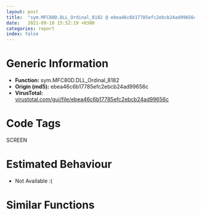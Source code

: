 ```yaml
---
layout: post
title:  "sym.MFC80D.DLL_Ordinal_8182 @ ebea46c6b17785efc2ebcb24ad99656c"
date:   2021-09-10 15:52:19 +0300
categories: report
index: false
---
```


# Generic Information
- **Function:** sym.MFC80D.DLL\_Ordinal\_8182
- **Origin (md5):** ebea46c6b17785efc2ebcb24ad99656c
- **VirusTotal:** [virustotal.com/gui/file/ebea46c6b17785efc2ebcb24ad99656c][virustotal_ref]

# Code Tags
<span class="tag" id="SCREEN">SCREEN</span>


# Estimated Behaviour
<ul><li class="bhv-desc" id="na">Not Available :(</li></ul>

# Similar Functions
<script type="text/javascript" src="https://www.gstatic.com/charts/loader.js"></script>
<script type="text/javascript">

    google.charts.load('current', {'packages':['corechart']});
    google.charts.setOnLoadCallback(drawChart);

    function drawChart() {
    var data = new google.visualization.DataTable();
        data.addColumn('number', 'X');
        data.addColumn('number', 'Y');
        data.addColumn({type: 'string', role: 'tooltip', 'p': {'html': true}});
        data.addColumn({'type': 'string', 'role': 'style'});
        
        data.addRows([
    [0, 0, '<b><a href="/report/sym.MFC80D.DLL_Ordinal_8182@ebea46c6b17785efc2ebcb24ad99656c">sym.MFC80D.DLL_Ordinal_8182</a><br>@ebea46c6b17785efc2ebcb24ad99656c</b><br>', 'point { fill-color: #e0440e; }'],

        ]);

    var options = {
        title: 'Similarity Plot',
        legend: 'none',
        colors: ['#dedbd9', '#e6693e', '#ec8f6e', '#f3b49f', '#f6c7b6'],
        tooltip: {isHtml: true, trigger: 'both'},
        explorer: {
        actions: ["dragToZoom", "rightClickToReset"],
        },
        chartArea: {
        width: '80%',
        height: '80%'
        },
        width: '100%',
        height: '100%'
    };

    var chart = new google.visualization.ScatterChart(document.getElementById('chart_div'));

    chart.draw(data, options);
    }
    
</script>


<div id="chart_div" style="width: 100%px; height: 100%;"></div>

# Disassembled Code
{% highlight nasm %}

push ebp
mov ebp, esp
push 0xffffffffffffffff
push 0x783b462d
mov eax, dword
push eax
sub esp, 0x5c
push esi
mov eax, dword[0x783e90cc]
xor eax, ebp
push eax
lea eax, [ebp-0xc]
mov dword
mov dword[ebp-0x60], ecx
push 0x143
push 0x781e3a98
mov eax, dword[ebp+8]
push eax
call sym.MFC80D.DLL_Ordinal_1364
mov ecx, dword[ebp-0x60]
mov edx, dword[ebp+8]
mov dword[ecx+0x8c], edx
push 0x40
call sym.MFC80D.DLL_Ordinal_893
add esp, 4
mov dword[ebp-0x34], eax
mov dword[ebp-4], 0
cmp dword[ebp-0x34], 0
je off.b111
mov ecx, dword[ebp-0x34]
call sym.MFC80D.DLL_Ordinal_584
mov dword[ebp-0x64], eax
jmp off.b118
mov dword[ebp-0x64], 0
mov eax, dword[ebp-0x64]
mov dword[ebp-0x30], eax
mov dword[ebp-4], 0xffffffff
mov ecx, dword[ebp-0x60]
mov edx, dword[ebp-0x30]
mov dword[ecx+0x134], edx
push 0x7009
mov eax, dword[ebp-0x60]
mov ecx, dword[eax+0x134]
mov ecx, dword[ecx]
call sym.MFC80D.DLL_Ordinal_7975
mov edx, dword[ebp-0x60]
mov eax, dword[edx+0x134]
mov ecx, dword[eax]
mov edx, dword[ecx+0x74]
mov eax, dword[edx+0x14]
or eax, 0x40
mov ecx, dword[ebp-0x60]
mov edx, dword[ecx+0x134]
mov ecx, dword[edx]
mov edx, dword[ecx+0x74]
mov dword[edx+0x14], eax
mov eax, dword[ebp-0x60]
mov ecx, dword[eax+0x134]
mov edx, dword[ecx]
mov eax, dword[edx+0x74]
mov ecx, dword[eax+0x14]
and ecx, 0xfffffeff
mov edx, dword[ebp-0x60]
mov eax, dword[edx+0x134]
mov edx, dword[eax]
mov eax, dword[edx+0x74]
mov dword[eax+0x14], ecx
mov ecx, dword[ebp-0x60]
mov edx, dword[ecx+0x134]
mov dword[edx+8], 1
mov eax, dword[ebp-0x60]
mov ecx, dword[eax+0x134]
cmp dword[ecx], 0
jne off.b291
push 0x14e
push 0x781e3a98
call sym.MFC80D.DLL_Ordinal_1363
test eax, eax
je off.b291
int3
push 0x40
call sym.MFC80D.DLL_Ordinal_898
mov dword[ebp-0x3c], eax
mov dword[ebp-4], 1
cmp dword[ebp-0x3c], 0
je off.b327
mov ecx, dword[ebp-0x3c]
call sym.MFC80D.DLL_Ordinal_579
mov dword[ebp-0x68], eax
jmp off.b334
mov dword[ebp-0x68], 0
mov eax, dword[ebp-0x68]
mov dword[ebp-0x38], eax
mov dword[ebp-4], 0xffffffff
mov ecx, dword[ebp-0x60]
mov edx, dword[ebp-0x38]
mov dword[ecx+0x90], edx
mov eax, dword[ebp-0x60]
mov ecx, dword[eax+0x134]
push ecx
mov edx, dword[ebp-0x60]
mov eax, dword[edx+0x8c]
mov ecx, dword[ebp-0x60]
mov ecx, dword[ecx+0x8c]
mov edx, dword[eax]
mov eax, dword[edx+0x178]
call eax
test eax, eax
jne off.b408
xor eax, eax
jmp off.b1231
mov ecx, dword[ebp-0x60]
mov edx, dword[ecx+0x134]
mov eax, dword[edx]
mov ecx, dword[eax+0x74]
cmp dword[ecx+0x10], 0
jne off.b542
push 0x781e3f38
push 0
mov ecx, sym.MFC80D.DLL_Ordinal_8506
call sym.MFC80D.DLL_Ordinal_1093
push eax
push 0x159
push 0x781e3a98
lea ecx, [ebp-0x44]
call fcn.78210790
push eax
call fcn.782107c0
add esp, 0x10
push 0x781e3f08
push 0
mov ecx, sym.MFC80D.DLL_Ordinal_8506
call sym.MFC80D.DLL_Ordinal_1093
push eax
push 0x15a
push 0x781e3a98
lea ecx, [ebp-0x4c]
call fcn.78210790
push eax
call fcn.782107c0
add esp, 0x10
xor edx, edx
jne off.b542
push 0x15b
push 0x781e3a98
call sym.MFC80D.DLL_Ordinal_1363
test eax, eax
je off.b542
int3
mov ecx, dword[ebp-0x60]
mov edx, dword[ecx+0x134]
mov eax, dword[edx]
mov ecx, dword[eax+0x74]
mov edx, dword[ecx+0x10]
push edx
mov ecx, dword[ebp-0x60]
add ecx, 0x94
call sym.MFC80D.DLL_Ordinal_1780
mov eax, dword[ebp-0x60]
mov ecx, dword[eax+0x134]
mov edx, dword[ecx]
mov eax, dword[edx+0x74]
mov ecx, dword[eax+0x10]
push ecx
mov edx, dword[ebp-0x60]
mov eax, dword[edx+0x90]
mov ecx, dword[ebp-0x60]
mov ecx, dword[ecx+0x90]
mov edx, dword[eax]
mov eax, dword[edx+0x14]
call eax
mov ecx, dword[ebp-0x60]
mov edx, dword[ecx+0x90]
mov dword[edx+0xc], 1
mov eax, dword[ebp-0x60]
mov dword[eax+0xa0], 1
mov ecx, dword[ebp-0x60]
add ecx, 0x94
mov edx, dword[ebp-0x60]
mov eax, dword[edx+0x94]
mov edx, dword[eax+0x24]
call edx
mov eax, dword[ebp-0x60]
mov ecx, dword[eax+0x20]
push ecx
call dword[sym.imp.USER32.dll_GetDC]
mov dword[ebp-0x10], eax
mov edx, dword[ebp-0x10]
push edx
mov eax, dword[ebp-0x60]
mov ecx, dword[eax+0x90]
mov edx, dword[ebp-0x60]
mov eax, dword[edx+0x90]
mov edx, dword[ecx]
mov ecx, eax
mov eax, dword[edx+0x18]
call eax
mov ecx, dword[ebp-0x60]
mov edx, dword[ecx+0x134]
push edx
mov eax, dword[ebp-0x60]
mov ecx, dword[eax+0x90]
push ecx
mov edx, dword[ebp-0x60]
mov eax, dword[edx+0x8c]
mov ecx, dword[ebp-0x60]
mov ecx, dword[ecx+0x8c]
mov edx, dword[eax]
mov eax, dword[edx+0x17c]
call eax
mov ecx, dword[ebp-0x60]
mov edx, dword[ecx+0x90]
mov eax, dword[ebp-0x60]
mov ecx, dword[eax+0x90]
mov edx, dword[edx]
mov eax, dword[edx+0x20]
call eax
mov ecx, dword[ebp-0x10]
push ecx
mov edx, dword[ebp-0x60]
mov eax, dword[edx+0x20]
push eax
call dword[sym.imp.USER32.dll_ReleaseDC]
push 0xffffffffffffffff
mov ecx, dword[ebp-0x60]
add ecx, 0x94
mov edx, dword[ebp-0x60]
mov eax, dword[edx+0x94]
mov edx, dword[eax+0x28]
call edx
push 0x58
mov ecx, dword[ebp-0x60]
add ecx, 0x94
call sym.MFC80D.DLL_Ordinal_3672
mov ecx, dword[ebp-0x60]
mov dword[ecx+0x124], eax
push 0x5a
mov ecx, dword[ebp-0x60]
add ecx, 0x94
call sym.MFC80D.DLL_Ordinal_3672
mov edx, dword[ebp-0x60]
mov dword[edx+0x128], eax
mov eax, dword[ebp-0x60]
mov ecx, dword[eax+0x134]
mov edx, dword[ebp-0x60]
mov eax, dword[ecx+0x18]
mov dword[edx+0x118], eax
mov ecx, dword[ebp-0x60]
cmp dword[ecx+0x118], 0
jne off.b929
mov edx, dword[ebp-0x60]
mov dword[edx+0x118], 1
jmp off.b967
mov eax, dword[ebp-0x60]
mov ecx, dword[ebp-0x60]
mov edx, dword[eax+0x118]
cmp edx, dword[ecx+0x110]
jbe off.b967
mov eax, dword[ebp-0x60]
mov ecx, dword[ebp-0x60]
mov edx, dword[ecx+0x110]
mov dword[eax+0x118], edx
mov eax, dword[ebp-0x60]
mov ecx, dword[ebp-0x60]
mov edx, dword[ecx+0x118]
mov dword[eax+0x108], edx
push 1
push 1
lea ecx, [ebp-0x5c]
call fcn.783a69a0
mov ecx, dword[eax]
mov edx, dword[eax+4]
mov dword[ebp-0x54], ecx
mov dword[ebp-0x50], edx
push sym.MFC80D.DLL_Ordinal_8432
push sym.MFC80D.DLL_Ordinal_8432
mov eax, dword[ebp-0x50]
push eax
mov ecx, dword[ebp-0x54]
push ecx
push 1
mov ecx, dword[ebp-0x60]
call sym.MFC80D.DLL_Ordinal_8252
mov edx, dword[ebp-0x60]
mov ecx, dword[edx+0x134]
call sym.MFC80D.DLL_Ordinal_4131
cmp eax, 0x8000
jae off.b1191
mov eax, dword[ebp-0x60]
mov ecx, dword[eax+0x134]
call sym.MFC80D.DLL_Ordinal_4131
mov esi, eax
mov ecx, dword[ebp-0x60]
mov ecx, dword[ecx+0x134]
call sym.MFC80D.DLL_Ordinal_4204
sub esi, eax
cmp esi, 0x7fff
ja off.b1191
mov dword[ebp-0x28], 3
mov edx, dword[ebp-0x60]
mov ecx, dword[edx+0x134]
call sym.MFC80D.DLL_Ordinal_4204
mov dword[ebp-0x24], eax
mov eax, dword[ebp-0x60]
mov ecx, dword[eax+0x134]
call sym.MFC80D.DLL_Ordinal_4131
mov dword[ebp-0x20], eax
mov dword[ebp-0x1c], 1
push 0
lea ecx, [ebp-0x2c]
push ecx
push 1
mov ecx, dword[ebp-0x60]
call sym.MFC80D.DLL_Ordinal_8247
test eax, eax
jne off.b1189
push 0
mov edx, dword[ebp-0x20]
push edx
mov eax, dword[ebp-0x24]
push eax
push 1
mov ecx, dword[ebp-0x60]
call sym.MFC80D.DLL_Ordinal_8251
jmp off.b1203
push 0
push 1
mov ecx, dword[ebp-0x60]
call sym.MFC80D.DLL_Ordinal_8425
push 1
mov ecx, dword[ebp-0x60]
mov edx, dword[ecx+0x134]
mov eax, dword[edx+0x14]
push eax
mov ecx, dword[ebp-0x60]
call sym.MFC80D.DLL_Ordinal_7872
mov eax, 1
mov ecx, dword[ebp-0xc]
mov dword
pop ecx
pop esi
mov esp, ebp
pop ebp
ret 4

{% endhighlight %}

[virustotal_ref]: https://www.virustotal.com/gui/file/ebea46c6b17785efc2ebcb24ad99656c